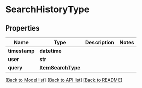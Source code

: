 # SearchHistoryType

## Properties
Name | Type | Description | Notes
------------ | ------------- | ------------- | -------------
**timestamp** | **datetime** |  | 
**user** | **str** |  | 
**query** | [**ItemSearchType**](ItemSearchType.md) |  | 

[[Back to Model list]](../README.md#documentation-for-models) [[Back to API list]](../README.md#documentation-for-api-endpoints) [[Back to README]](../README.md)


